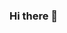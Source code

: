 ### Hi there 👋

<!--
**lilyang1989/lilyang1989** is a ✨ _special_ ✨ repository because its `README.md` (this file) appears on your GitHub profile.

Here are some ideas to get you started:

- 🔭 I’m currently wasting time on steam
- 🌱 I’m currently learning AI in CUMT
- 👯 I’m looking to collaborate on web3 teams
- 📫 How to reach me: dm me at @emorty.eth
- 😄 Pronouns: emorty
- ⚡ Fun fact:I produce trash codes and slipping Iced Americano before 4pm☕
-->
